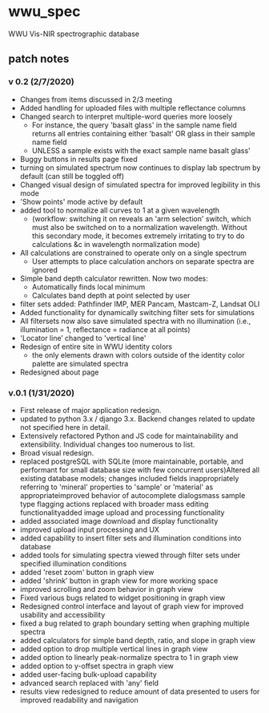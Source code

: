 # wwu_spec
WWU Vis-NIR spectrographic database

## patch notes

### v 0.2 (2/7/2020)
* Changes from items discussed in 2/3 meeting
* Added handling for uploaded files with multiple reflectance columns
* Changed search to interpret multiple-word queries more loosely
  * For instance, the query 'basalt glass' in the sample name field returns all entries containing either 'basalt' OR glass in their sample name field
  * UNLESS a sample exists with the exact sample name basalt glass'
* Buggy buttons in results page fixed
* turning on simulated spectrum now continues to display lab spectrum by default (can still be toggled off)
* Changed visual design of simulated spectra for improved legibility in this mode
* 'Show points' mode active by default
* added tool to normalize all curves to 1 at a given wavelength 
  * (workflow: switching it on reveals an 'arm selection' switch, which must also be switched on to a normalization wavelength. Without this secondary mode, it becomes extremely irritating to try to do calculations &c in wavelength normalization mode)
* All calculations are constrained to operate only on a single spectrum
  * User attempts to place calculation anchors on separate spectra are ignored
* Simple band depth calculator rewritten. Now two modes:
  * Automatically finds local minimum
  * Calculates band depth at point selected by user
* filter sets added: Pathfinder IMP, MER Pancam, Mastcam-Z, Landsat OLI
* Added functionality for dynamically switching filter sets for simulations
* All filtersets now also save simulated spectra with no illumination (i.e., illumination = 1, reflectance = radiance at all points)
* 'Locator line’ changed to 'vertical line'
* Redesign of entire site in WWU identity colors
  * the only elements drawn with colors outside of the identity color palette are simulated spectra
* Redesigned about page

### v.0.1 (1/31/2020)
* First release of major application redesign.
* updated to python 3.x / django 3.x. Backend changes related to update not specified here in detail.
* Extensively refactored Python and JS code for maintainability and extensibility. Individual changes too numerous to list.
* Broad visual redesign.
* replaced postgreSQL with SQLite (more maintainable, portable, and performant for small database size with few concurrent users)Altered all existing database models; changes included fields inappropriately referring to 'mineral' properties to 'sample' or 'material' as appropriateimproved behavior of autocomplete dialogsmass sample type flagging actions replaced with broader mass editing functionalityadded image upload and processing functionality
* added associated image download and display functionality
* improved upload input processing and UX 
* added capability to insert filter sets and illumination conditions into database
* added tools for simulating spectra viewed through filter sets under specified illumination conditions
* added 'reset zoom' button in graph view
* added 'shrink' button in graph view for more working space
* improved scrolling and zoom behavior in graph view
* Fixed various bugs related to widget positioning in graph view
* Redesigned control interface and layout of graph view for improved usability and accessibility
* fixed a bug related to graph boundary setting when graphing multiple spectra
* added calculators for simple band depth, ratio, and slope in graph view
* added option to drop multiple vertical lines in graph view
* added option to linearly peak-normalize spectra to 1 in graph view
* added option to y-offset spectra in graph view
* added user-facing bulk-upload capability
* advanced search replaced with 'any' field 
* results view redesigned to reduce amount of data presented to users for improved readability and navigation
